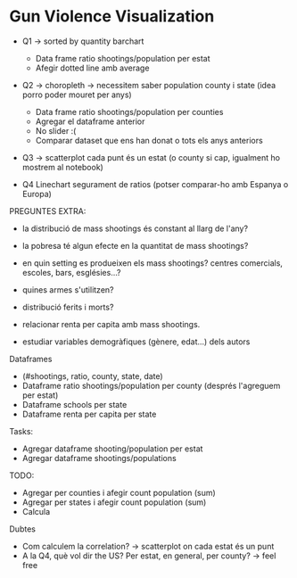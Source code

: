 # Gun Violence Visualization
- Q1 -> sorted by quantity barchart
  * Data frame ratio shootings/population per estat
  * Afegir dotted line amb average

- Q2 -> choropleth -> necessitem saber population county i state (idea porro poder mouret per anys)
  * Data frame ratio shootings/population per counties
  * Agregar el dataframe anterior
  * No slider :(
  * Comparar dataset que ens han donat o tots els anys anteriors

- Q3 -> scatterplot cada punt és un estat (o county si cap, igualment ho mostrem al notebook)
- Q4 Linechart segurament de ratios (potser comparar-ho amb Espanya o Europa)


PREGUNTES EXTRA:
- la distribució de mass shootings és constant al llarg de l'any?
- la pobresa té algun efecte en la quantitat de mass shootings?
- en quin setting es produeixen els mass shootings? centres comercials, escoles, bars, esglésies...?
- quines armes s'utilitzen?
- distribució ferits i morts?

- relacionar renta per capita amb mass shootings.
- estudiar variables demogràfiques (gènere, edat...) dels autors



Dataframes
- (#shootings, ratio, county, state, date)
- Dataframe ratio shootings/population per county (després l'agreguem per estat)
- Dataframe schools per state
- Dataframe renta per capita per state

Tasks:
- Agregar dataframe shooting/population per estat
- Agregar dataframe shootings/populations




TODO:
- Agregar per counties i afegir count population (sum)
- Agregar per states i afegir count population (sum)
- Calcula


Dubtes
- Com calculem la correlation? -> scatterplot on cada estat és un punt
- A la Q4, què vol dir the US? Per estat, en general, per county? -> feel free
